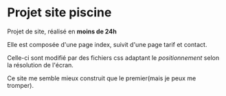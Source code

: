 # Projet site piscine

Projet de site, réalisé en __moins de 24h__

Elle est composée d'une page index, suivit d'une page tarif et contact.

Celle-ci sont modifié par des fichiers css adaptant le _positionnement_ selon la résolution de l'écran.

Ce site me semble mieux construit que le premier(mais je peux me tromper).
